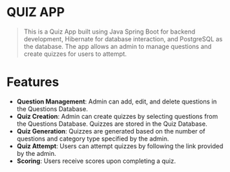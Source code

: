# QUIZ APP

> This is a Quiz App built using Java Spring Boot for backend development, Hibernate for database interaction, and PostgreSQL as the database. The app allows an admin to manage questions and create quizzes for users to attempt.

# Features
- **Question Management**: Admin can add, edit, and delete questions in the Questions Database.
- **Quiz Creation**: Admin can create quizzes by selecting questions from the Questions Database. Quizzes are stored in the Quiz Database.
- **Quiz Generation**: Quizzes are generated based on the number of questions and category type specified by the admin.
- **Quiz Attempt**: Users can attempt quizzes by following the link provided by the admin.
- **Scoring**: Users receive scores upon completing a quiz.
